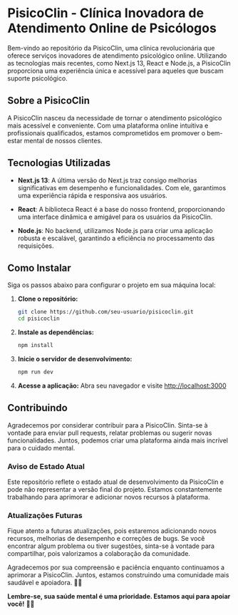 # PisicoClin - Clínica Inovadora de Atendimento Online de Psicólogos

Bem-vindo ao repositório da PisicoClin, uma clínica revolucionária que oferece serviços inovadores de atendimento psicológico online. Utilizando as tecnologias mais recentes, como Next.js 13, React e Node.js, a PisicoClin proporciona uma experiência única e acessível para aqueles que buscam suporte psicológico.

## Sobre a PisicoClin

A PisicoClin nasceu da necessidade de tornar o atendimento psicológico mais acessível e conveniente. Com uma plataforma online intuitiva e profissionais qualificados, estamos comprometidos em promover o bem-estar mental de nossos clientes.

## Tecnologias Utilizadas

- **Next.js 13**: A última versão do Next.js traz consigo melhorias significativas em desempenho e funcionalidades. Com ele, garantimos uma experiência rápida e responsiva aos usuários.

- **React**: A biblioteca React é a base do nosso frontend, proporcionando uma interface dinâmica e amigável para os usuários da PisicoClin.

- **Node.js**: No backend, utilizamos Node.js para criar uma aplicação robusta e escalável, garantindo a eficiência no processamento das requisições.

## Como Instalar

Siga os passos abaixo para configurar o projeto em sua máquina local:

1. **Clone o repositório:**
   ```bash
   git clone https://github.com/seu-usuario/pisicoclin.git
   cd pisicoclin
   ```

2. **Instale as dependências:**
   ```bash
   npm install
   ```

3. **Inicie o servidor de desenvolvimento:**
   ```bash
   npm run dev
   ```

4. **Acesse a aplicação:**
   Abra seu navegador e visite [http://localhost:3000](http://localhost:3000)

## Contribuindo

Agradecemos por considerar contribuir para a PisicoClin. Sinta-se à vontade para enviar pull requests, relatar problemas ou sugerir novas funcionalidades. Juntos, podemos criar uma plataforma ainda mais incrível para o cuidado mental.

### Aviso de Estado Atual

Este repositório reflete o estado atual de desenvolvimento da PisicoClin e pode não representar a versão final do projeto. Estamos constantemente trabalhando para aprimorar e adicionar novos recursos à plataforma.

### Atualizações Futuras

Fique atento a futuras atualizações, pois estaremos adicionando novos recursos, melhorias de desempenho e correções de bugs. Se você encontrar algum problema ou tiver sugestões, sinta-se à vontade para compartilhar, pois valorizamos a colaboração da comunidade.

Agradecemos por sua compreensão e paciência enquanto continuamos a aprimorar a PisicoClin. Juntos, estamos construindo uma comunidade mais saudável e apoiadora. 🚀🌟

**Lembre-se, sua saúde mental é uma prioridade. Estamos aqui para apoiar você!** 🌈💙
